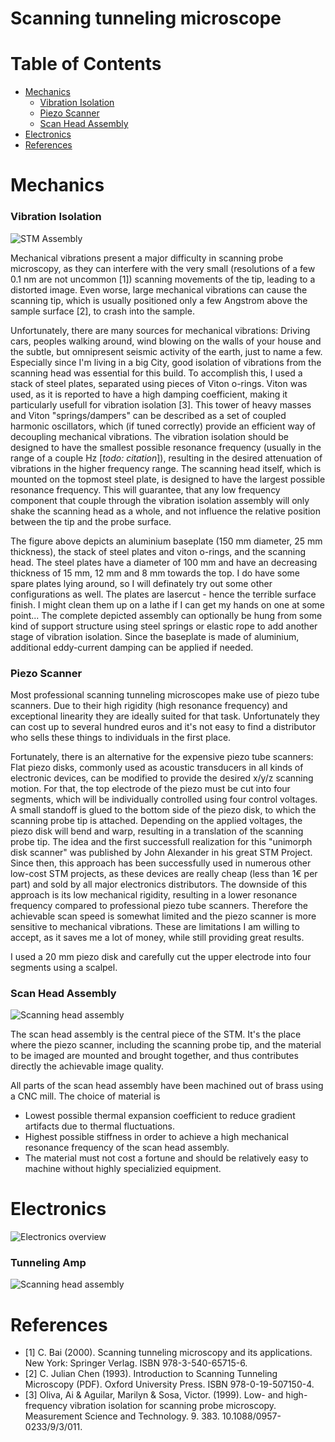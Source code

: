 # Scanning tunneling microscope

# Table of Contents
- [Mechanics](#mechanics)
  - [Vibration Isolation](#vibration-isolation)
  - [Piezo Scanner](#piezo-scanner)
  - [Scan Head Assembly](#scan-head-assembly)
- [Electronics](#electronics)
- [References](#references)

# <a name="mechanics"></a>Mechanics

### <a name="vibration-isolation"></a>Vibration Isolation

![STM Assembly](doc/Assembly.JPG)

Mechanical vibrations present a major difficulty in scanning probe microscopy, as they can interfere with the very small (resolutions of a few 0.1 nm are not uncommon [1]) scanning movements of the tip, leading to a distorted image. Even worse, large mechanical vibrations can cause the scanning tip, which is usually positioned only a few Angstrom above the sample surface [2], to crash into the sample.

Unfortunately, there are many sources for mechanical vibrations: Driving cars, peoples walking around, wind blowing on the walls of your house and the subtle, but omnipresent seismic activity of the earth, just to name a few.
Especially since I'm living in a big City, good isolation of vibrations from the scanning head was essential for this build.
To accomplish this, I used a stack of steel plates, separated using pieces of Viton o-rings. 
Viton was used, as it is reported to have a high damping coefficient, making it particularly usefull for vibration isolation [3]. This tower of heavy masses and Viton "springs/dampers" can be described as a set of coupled harmonic oscillators, which (if tuned correctly) provide an efficient way of decoupling mechanical vibrations. The vibration isolation should be designed to have the smallest possible resonance frequency (usually in the range of a couple Hz [*todo: citation*]), resulting in the desired attenuation of vibrations in the higher frequency range. The scanning head itself, which is mounted on the topmost steel plate, is designed to have the largest possible resonance frequency. This will guarantee, that any low frequency component that couple through the vibration isolation assembly will only shake the scanning head as a whole, and not influence the relative position between the tip and the probe surface.

The figure above depicts an aluminium baseplate (150 mm diameter, 25 mm thickness), the stack of steel plates and viton o-rings, and the scanning head. The steel plates have a diameter of 100 mm and have an decreasing thickness of 15 mm, 12 mm and 8 mm towards the top. I do have some spare plates lying around, so I will definately try out some other configurations as well. The plates are lasercut - hence the terrible surface finish. I might clean them up on a lathe if I can get my hands on one at some point...
The complete depicted assembly can optionally be hung from some kind of support structure using steel springs or elastic rope to add another stage of vibration isolation. Since the baseplate is made of aluminium, additional eddy-current damping can be applied if needed.


### <a name="piezo-scanner"></a>Piezo Scanner
Most professional scanning tunneling microscopes make use of piezo tube scanners. Due to their high rigidity (high resonance frequency) and exceptional linearity they are ideally suited for that task. Unfortunately they can cost up to several hundred euros and it's not easy to find a distributor who sells these things to individuals in the first place.

Fortunately, there is an alternative for the expensive piezo tube scanners: Flat piezo disks, commonly used as acoustic transducers in all kinds of electronic devices, can be modified to provide the desired x/y/z scanning motion. For that, the top electrode of the piezo must be cut into four segments, which will be individually controlled using four control voltages. A small standoff is glued to the bottom side of the piezo disk, to which the scanning probe tip is attached.
Depending on the applied voltages, the piezo disk will bend and warp, resulting in a translation of the scanning probe tip.
The idea and the first successfull realization for this "unimorph disk scanner" was published by John Alexander in his great STM Project.
Since then, this approach has been successfully used in numerous other low-cost STM projects, as these devices are really cheap (less than 1€ per part) and sold by all major electronics distributors.
The downside of this approach is its low mechanical rigidity, resulting in a lower resonance frequency compared to professional piezo tube scanners. Therefore the achievable scan speed is somewhat limited and the piezo scanner is more sensitive to mechanical vibrations. 
These are limitations I am willing to accept, as it saves me a lot of money, while still providing great results.

I used a 20 mm piezo disk and carefully cut the upper electrode into four segments using a scalpel. 

### <a name="scan-head-assembly"></a>Scan Head Assembly
![Scanning head assembly](doc/Scanning-Head.JPG)

The scan head assembly is the central piece of the STM. It's the place where the piezo scanner, including the scanning probe tip, and the material to be imaged are mounted and brought together, and thus contributes directly the achievable image quality. 

All parts of the scan head assembly have been machined out of brass using a CNC mill. The choice of material is 

- Lowest possible thermal expansion coefficient to reduce gradient artifacts due to thermal fluctuations.
- Highest possible stiffness in order to achieve a high mechanical resonance frequency of the scan head assembly.
- The material must not cost a fortune and should be relatively easy to machine without highly specializied equipment.


# <a name="electronics"></a>Electronics
![Electronics overview](doc/Electronics-Overview.JPG)

### Tunneling Amp

![Scanning head assembly](doc/Tunneling-Amp-Mounted.JPG)




# <a name="references"></a>References

- [1] C. Bai (2000). Scanning tunneling microscopy and its applications. New York: Springer Verlag. ISBN 978-3-540-65715-6.
- [2] C. Julian Chen (1993). Introduction to Scanning Tunneling Microscopy (PDF). Oxford University Press. ISBN 978-0-19-507150-4.
- [3] Oliva, Ai & Aguilar, Marilyn & Sosa, Victor. (1999). Low- and high-frequency vibration isolation for scanning probe microscopy. Measurement Science and Technology. 9. 383. 10.1088/0957-0233/9/3/011.


